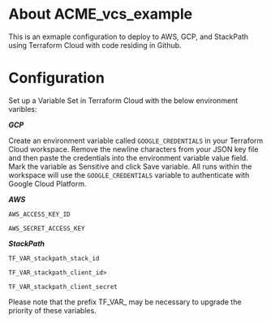 # About ACME_vcs_example

This is an exmaple configuration to deploy to AWS, GCP, and StackPath using Terraform Cloud with code residing in Github.

# Configuration
Set up a Variable Set in Terraform Cloud with the below environment varibles:

***GCP***

Create an environment variable called ```GOOGLE_CREDENTIALS``` in your Terraform Cloud workspace.
Remove the newline characters from your JSON key file and then paste the credentials into the environment variable value field.
Mark the variable as Sensitive and click Save variable.
All runs within the workspace will use the ```GOOGLE_CREDENTIALS``` variable to authenticate with Google Cloud Platform.

***AWS***

```AWS_ACCESS_KEY_ID```

```AWS_SECRET_ACCESS_KEY```

***StackPath***

```TF_VAR_stackpath_stack_id```

```TF_VAR_stackpath_client_id>```

```TF_VAR_stackpath_client_secret```

Please note that the prefix TF_VAR_ may be necessary to upgrade the priority of these variables.
